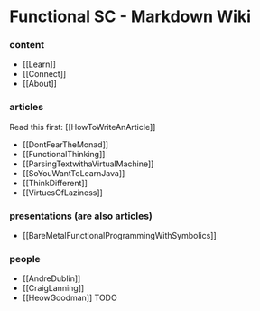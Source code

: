 # Functional SC - Markdown Wiki

### content

* [[Learn]]
* [[Connect]]
* [[About]]

### articles

Read this first: [[HowToWriteAnArticle]]

* [[DontFearTheMonad]]
* [[FunctionalThinking]]
* [[ParsingTextwithaVirtualMachine]]
* [[SoYouWantToLearnJava]]
* [[ThinkDifferent]]
* [[VirtuesOfLaziness]]

### presentations (are also articles)

* [[BareMetalFunctionalProgrammingWithSymbolics]]

### people

* [[AndreDublin]]
* [[CraigLanning]]
* [[HeowGoodman]]  TODO
